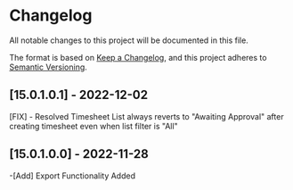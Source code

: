 # Changelog

All notable changes to this project will be documented in this file.

The format is based on [Keep a Changelog](https://keepachangelog.com/en/1.0.0/),
and this project adheres to [Semantic Versioning](https://semver.org/spec/v2.0.0.html).

## [15.0.1.0.1] - 2022-12-02
[FIX] - Resolved Timesheet List always reverts to "Awaiting Approval" after creating timesheet even when list filter is "All"

## [15.0.1.0.0] - 2022-11-28
-[Add] Export Functionality Added

